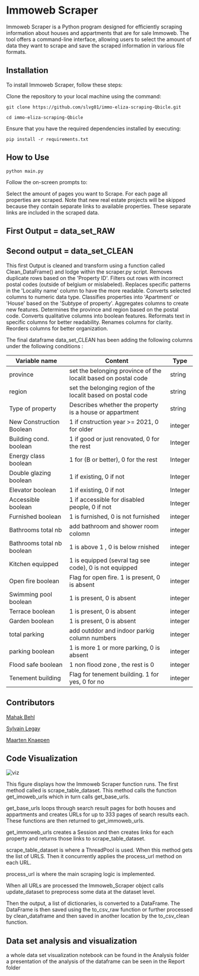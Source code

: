 # Immoweb Scraper
Immoweb Scraper is a Python program designed for efficiently scraping information about houses and appartments that are for sale Immoweb. The tool offers a command-line interface, allowing users to select the amount of data they want to scrape and save the scraped information in various file formats.

## Installation
To install Immoweb Scraper, follow these steps:

Clone the repository to your local machine using the command:
```
git clone https://github.com/slvg01/immo-eliza-scraping-Qbicle.git
```
```
cd immo-eliza-scraping-Qbicle
```
Ensure that you have the required dependencies installed by executing:
```
pip install -r requirements.txt
```

## How to Use
```
python main.py
```
Follow the on-screen prompts to:

Select the amount of pages you want to Scrape. For each page all properties are scraped. Note that new real estate projects will be skipped because they contain separate links to available properties. These separate links are included in the scraped data.

## First Output = data_set_RAW


## Second output =  data_set_CLEAN
This first Output is cleaned and transform using a function called Clean_DataFrame() and lodge within the scraper.py script. 
Removes duplicate rows based on the 'Property ID'.
Filters out rows with incorrect postal codes (outside of belgium or mislabeled).
Replaces specific patterns in the 'Locality name' column to have the more readable.
Converts selected columns to numeric data type.
Classifies properties into 'Apartment' or 'House' based on the 'Subtype of property'.
Aggregates columns to create new features.
Determines the province and region based on the postal code.
Converts qualitative columns into boolean features.
Reformats text in specific columns for better readability.
Renames columns for clarity.
Reorders columns for better organization.

The final dataframe data_set_CLEAN has been adding the following columns under the following conditions :

| Variable name            | Content                                                               | Type    |
| ------------------------ | --------------------------------------------------------------------- | ------- |
| province                 | set the belonging province of the localit based on postal code         | string  |
| region                   | set the belonging region of the localit based on postal code               | string  |
| Type of property         | Describes whether the property is a house or appartment               | string  |
| New Construction Boolean | 1 if cnstruction year >= 2021, 0 for older                            | integer |
| Building cond. boolean   | 1 if good or just renovated, 0 for the rest                           | Integer |
| Energy class  boolean    | 1 for (B or better), 0 for the rest                                   | Integer |
| Double glazing boolean   | 1 if existing, 0 if not                                               | Integer |
| Elevator boolean         | 1 if existing, 0 if not                                               | Integer |
| Accessible boolean       | 1  if accessible for disabled people, 0 if not                        | Integer |
| Furnished boolean        | 1 is furnished, 0 is not furnished                                    | integer |
|Bathrooms total nb        | add bathroom and shower room colomn                                   | integer |
|Bathrooms total nb boolean| 1 is above 1 , 0 is below  rnished                                    | integer |
| Kitchen equipped         | 1 is equipped (sevral tag see code), 0 is not equipped                | integer |
| Open fire boolean        | Flag for open fire. 1 is present, 0 is absent                         | integer |
| Swimming pool boolean    | 1 is present, 0 is absent                                             | integer |
| Terrace boolean          |1 is present, 0 is absent                                              | integer |
| Garden  boolean          | 1 is present, 0 is absent                                             | integer |
| total parking            | add outddor and indoor parkig column numbers                          | integer |
| parking  boolean         | 1 is more 1 or more parking, 0 is absent                              | integer |
| Flood safe boolean       | 1 non flood zone , the rest is 0                                      | integer |
| Tenement building        | Flag for tenement building. 1 for yes, 0 for no                       | integer |

## Contributors
[Mahak Behl](https://github.com/MahakBehl)

[Sylvain Legay](https://github.com/slvg01)

[Maarten Knaepen](https://github.com/MaartenKnaepen)


## Code Visualization

![viz](https://github.com/slvg01/immo-eliza-scraping-Qbicle/blob/maarten/code%20viz.png)

This figure displays how the Immoweb Scraper function runs. The first method called is scrape_table_dataset. This method calls the function get_imoweb_urls which in turn calls get_base_urls.

get_base_urls loops through search result pages for both houses and appartments and creates URLs for up to 333 pages of search results each. These functions are then returned to get_immoweb_urls.

get_immoweb_urls creates a Session and then creates links for each property and returns those links to scrape_table_dataset.

scrape_table_dataset is where a ThreadPool is used. When this method gets the list of URLS. Then it concurrently applies the process_url method on each URL.

process_url is where the main scraping logic is implemented.

When all URLs are processed the Immoweb_Scraper object calls update_dataset to preprocess some data at the dataset level.

Then the output, a list of dictionaries, is converted to a DataFrame. The DataFrame is then saved using the to_csv_raw function or further processed by clean_dataframe and then saved in another location by the to_csv_clean function.

## Data set analysis and visualization

a whole data set visualization notebook can be found in the Analysis folder 
a presentation of the analysis of the dataframe can be seen in the Report folder 

